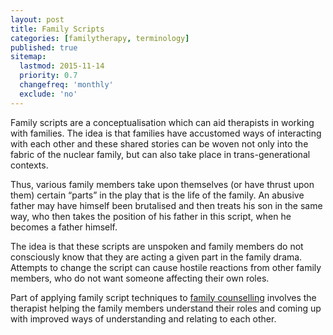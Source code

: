 ```yaml
---
layout: post
title: Family Scripts
categories: [familytherapy, terminology]
published: true
sitemap:
  lastmod: 2015-11-14
  priority: 0.7
  changefreq: 'monthly'
  exclude: 'no'
---
```


<span class="highlight">Family scripts</span> are a conceptualisation which can aid therapists in working with families. The idea is that families have accustomed ways of interacting with each other and these shared stories can be woven not only into the fabric of the nuclear family, but can also take place in trans-generational contexts.

Thus, various family members take upon themselves (or have thrust upon them) certain “parts” in the play that is the life of the family. An abusive father may have himself been brutalised and then treats his son in the same way, who then takes the position of his father in this script, when he becomes a father himself.

The idea is that these scripts are unspoken and family members do not consciously know that they are acting a given part in the family drama. Attempts to change the script can cause hostile reactions from other family members, who do not want someone affecting their own roles.

Part of applying family script techniques to <a href="/family-counselling/" title="family counselling">family counselling</a> involves the therapist helping the family members understand their roles and coming up with improved ways of understanding and relating to each other.
